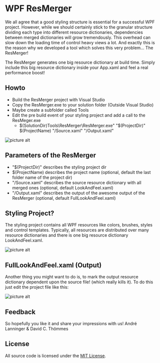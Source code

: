 WPF ResMerger
=============

We all agree that a good styling structure is essential for a successful WPF project. However, while we should certainly stick to the granular structure dividing each type into different resource dictionaries, dependencies between merged dictionaries will grow tremendously. This overhead can slow down the loading time of control heavy views a lot. And exactly this is the reason why we developed a tool which solves this very problem... The ResMerger!

The ResMerger generates one big resource dictionary at build time. 
Simply include this big resource dictionary inside your App.xaml and feel a real performance boost!

Howto
----------
* Build the ResMerger project with Visual Studio
* Copy the ResMerger.exe to your solution folder (Outside Visual Studio)
* Maybe create a subfolder called Tools
* Edit the pre build event of your styling project and add a call to the ResMeger.exe
  * $(SolutionDir)Tools\ResMerger\ResMerger.exe" "$(ProjectDir)\" $(ProjectName) "/Source.xaml" "/Output.xaml"

![picture alt](http://www.davidchristian.de/images/prebuild.png "Prebuild")

Parameters of the ResMerger
----------
* "$(ProjectDir)\" describes the styling project dir
* $(ProjectName) describes the project name (optional, default the last folder name of the project dir)
* "/Source.xaml" describes the source resource dictionary with all merged ones (optional, default LookAndFeel.xaml)
* "/Output.xaml" describes the output of the awesome output of the ResMerger (optional, default FullLookAndFeel.xaml)

Styling Project?
----------
The styling project contains all WPF resources like colors, brushes, styles and control templates.
Typically, all resources are distributed over many resource dictionaries and there is one big resource dictionary LookAndFeel.xaml.

![picture alt](http://www.davidchristian.de/images/stylingproject.png "Styling project")

FullLookAndFeel.xaml (Output)
----------
Another thing you might want to do is, to mark the output resource dictionary dependent upon the source file! (which really kills it). To do this just edit the project file like this:

![picture alt](http://www.davidchristian.de/images/dep.png "FullLookAndFeel")

Feedback
----------
So hopefully you like it and share your impressions with us! André Lanninger & David C. Thömmes

License
----------
All source code is licensed under the [MIT License](https://raw.githubusercontent.com/dctdct/WPF-ResMerger/master/LICENSE.txt).

